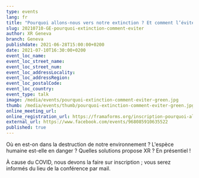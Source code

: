 ```yaml
---
type: events
lang: fr
title: "Pourquoi allons-nous vers notre extinction ? Et comment l’éviter ?"
slug: 20210710-GE-pourquoi-extinction-comment-eviter
author: XR Geneva
branch: Geneva
publishdate: 2021-06-28T15:00:00+0200
date: 2021-07-10T16:30:00+0200
event_loc_name: 
event_loc_street_name: 
event_loc_street_num: 
event_loc_addressLocality: 
event_loc_addressRegion: 
event_loc_postalCode: 
event_loc_country: 
event_type: talk
image: /media/events/pourquoi-extinction-comment-eviter-green.jpg
thumb: /media/events/thumb/pourquoi-extinction-comment-eviter-green.jpg
online_meeting_url: 
online_registration_url: https://framaforms.org/inscription-pourquoi-allons-nous-vers-notre-extinction-et-comment-leviter-1619435576
external_url: https://www.facebook.com/events/968085910635522
published: true
---
```

Où en est-on dans la destruction de notre environnement ? L'espèce humaine est-elle en danger ? Quelles solutions propose XR ? En présentiel !

À cause du COVID, nous devons la faire sur inscription ; vous serez informés du lieu de la conférence par mail.
